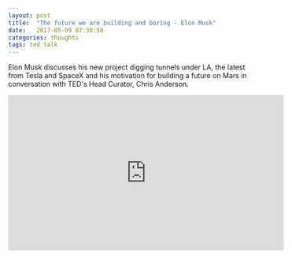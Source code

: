 ```yaml
---
layout: post
title:  "The future we are building and boring - Elon Musk"
date:   2017-05-09 07:30:58
categories: thoughts
tags: ted talk
---
```


Elon Musk discusses his new project digging tunnels under LA, the latest from Tesla and SpaceX and his motivation for building a future on Mars in conversation with TED's Head Curator, Chris Anderson.

<iframe width="560" height="315" src="https://www.youtube.com/embed/zIwLWfaAg-8?rel=0&amp;controls=0" frameborder="0" allowfullscreen></iframe>